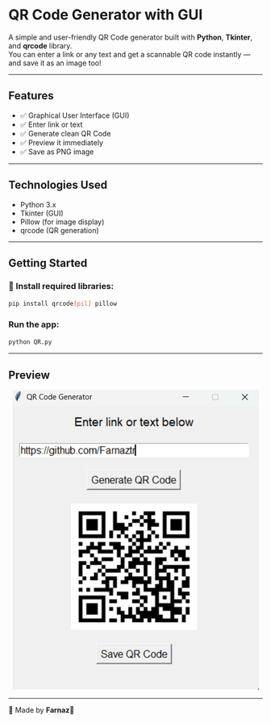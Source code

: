 # QR Code Generator with GUI

A simple and user-friendly QR Code generator built with **Python**, **Tkinter**, and **qrcode** library.  
You can enter a link or any text and get a scannable QR code instantly — and save it as an image too!

---

## Features

- ✅ Graphical User Interface (GUI)
- ✅ Enter link or text
- ✅ Generate clean QR Code
- ✅ Preview it immediately
- ✅ Save as PNG image

---

## Technologies Used

- Python 3.x
- Tkinter (GUI)
- Pillow (for image display)
- qrcode (QR generation)

---

##  Getting Started

### 🔧 Install required libraries:

```bash
pip install qrcode[pil] pillow
```

### Run the app:

```bash
python QR.py
```

---

## Preview

<p align="center">
  <img src="Screenshot 2025-06-14 070026.png" alt="QR App"/>
</p>

---

🖤 Made by **Farnaz**🖤 


